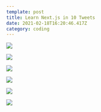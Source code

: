 ```yaml
---
template: post
title: Learn Next.js in 10 Tweets
date: 2021-02-18T16:20:46.417Z
category: coding
---
```

![](/assets/0-intro.jpg)

![](/assets/1.-next.js-is-a-react-framework.jpg)



![](/assets/2.-vercel.jpg)



![](/assets/3.-jamstack-adoption.jpg)



![](/assets/4.-create-next-app.jpg)



![](/assets/5.-routing.jpg)